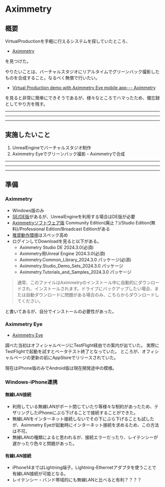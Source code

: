 # Aximmetry

## 概要
VirtualProductionを手軽に行えるシステムを探していたところ、
- [Aximmetry](https://aximmetry.com/)

を見つけた。

やりたいことは、バーチャルスタジオにリアルタイムでグリーンバック撮影したものを合成すること。なるべく無償で行いたい。

- [Virtual Production demo with Aximmetry Eye mobile app--- Aximmetry](https://www.youtube.com/watch?v=dugtm2TlY44)

を見ると非常に簡単にできそうであるが、様々なところでハマったため、備忘録としてやり方を残す。

---
---
---

## 実施したいこと
1. UnrealEngineでバーチャルスタジオ制作
2. Aximmetry Eyeでグリーンバック撮影・Aximmetryで合成

---
---
---

## 準備
### Aximmetry
- Windows版のみ
- [SE/DE版](https://aximmetry.com/ja/aximmetry-de-se)があるが、UnrealEngineを利用する場合はDE版が必要
- [Aximmetryソフトウェア版](https://aximmetry.com/ja/products) Community Edition(廃止？)/Studio Edition(無料)/Professional Edition/Broadcast Editionがある
- [推奨動作環境](https://aximmetry.com/ja/hardware-configuration)はスペック高め
- ログインしてDownloadを見ると以下がある。
    - Aximmetry Studio DE 2024.3.0(必須)
    - Aximmetry用Unreal Engine 2024.3.0(必須)
    - Aximmetry.Common_Library_2024.3.0 パッケージ(必須)
    - Aximmetry.Studio_Demo_Sets_2024.3.0 パッケージ
    - Aximmetry.Tutorials_and_Samples_2024.3.0 パッケージ
> 通常、このファイルはAximmetryのインストール中に自動的にダウンロードされ、インストールされます。ドライブにバックアップしたい場合、または自動ダウンロードに問題がある場合のみ、こちらからダウンロードしてください。

と書いてあるが、自分でインストールの必要性があった。

### Aximmetry Eye
- [Aximmetry Eye](https://aximmetry.com/ja/aximmetry-eye)

調べた当初はオフィシャルページにTestFlight経由での案内が出ていた。
実際にTestFlightで起動を試すとベータテスト終了となっていた。
ところが、オフィシャルページの更新の前にAppStoreでリリースされていた。

現在はiPhone版のみでAndroid版は現在開発途中の模様。

### Windows-iPhone連携
#### 無線LAN接続
- 利用している無線LANがポート閉じていたり等様々な制約があったため、テザリングしたiPhoneにぶら下げることで接続することができた。
- 無線LANをインターネット接続しないでその下にぶら下げることも試したが、Aximmetry Eyeが起動時にインターネット接続を求めるため、この方法は不可。
- 無線LANの種類によると思われるが、接続エラーだったり、レイテンシーが遅かったり色々と問題があった。

#### 有線LAN接続
- iPhone14まではLightning端子。Lightning-Ethernetアダプタを使うことで有線LAN接続が可能となる。
- レイテンシー・バンド帯域的にも無線LANと比べると有利？？？？

